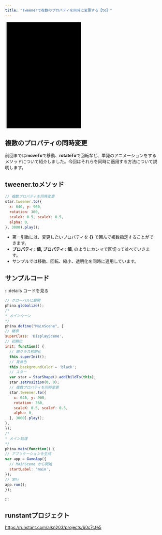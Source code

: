 ```yaml
---
title: "Tweenerで複数のプロパティを同時に変更する【to】"
---
```


![tweener-to](/images/tweener-to.gif)

## 複数のプロパティの同時変更
前回までは**moveTo**で移動、**rotateTo**で回転など、単発のアニメーションをするメソッドについて紹介しました。今回はそれらを同時に適用する方法について説明します。

## tweener.toメソッド

```js
// 複数プロパティを同時変更
star.tweener.to({
  x: 640, y: 960,
  rotation: 360,
  scaleX: 0.5, scaleY: 0.5,
  alpha: 0,
}, 3000).play();
```

* 第一引数には、変更したいプロパティを **{}** で囲んで複数指定することができます。
* **プロパティ : 値, プロパティ : 値**, のようにカンマで区切って並べていきます。
* サンプルでは移動、回転、縮小、透明化を同時に適用しています。

## サンプルコード
:::details コードを見る
```js
// グローバルに展開
phina.globalize();
/*
* メインシーン
*/
phina.define("MainScene", {
// 継承
superClass: 'DisplayScene',
// 初期化
init: function() {
  // 親クラス初期化
  this.superInit();
  // 背景色
  this.backgroundColor = 'black';
  // スター
  var star = StarShape().addChildTo(this);
  star.setPosition(0, 0);
  // 複数プロパティを同時変更
  star.tweener.to({
    x: 640, y: 960,
    rotation: 360,
    scaleX: 0.5, scaleY: 0.5,
    alpha: 0,
  }, 3000).play();
},
});
/*
* メイン処理
*/
phina.main(function() {
// アプリケーションを生成
var app = GameApp({
  // MainScene から開始
  startLabel: 'main',
});
// 実行
app.run();
});
```
:::

## runstantプロジェクト
https://runstant.com/alkn203/projects/60c7cfe5